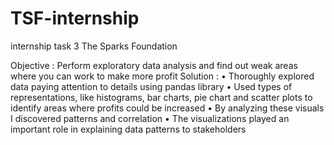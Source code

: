 # TSF-internship
internship task 3 
The Sparks Foundation  

Objective : Perform exploratory data analysis and find out weak areas where you can work to make more profit
Solution :
•	Thoroughly explored data paying attention to details using pandas library
•	Used types of representations, like histograms, bar charts, pie chart and scatter plots to identify areas where profits could be increased
•	By analyzing these visuals I discovered patterns and correlation
•	The visualizations played an important role in explaining data patterns to stakeholders


